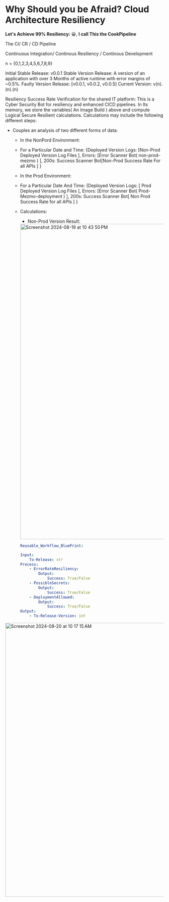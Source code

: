 # Why Should you be Afraid? Cloud Architecture Resiliency

**Let's Achieve 99% Resiliency:** 😀, **I call This the CookPipeline**

The CI/ CR / CD Pipeline

Continuous Integration/ Continous Resiliency / Continous Development 

n = {0,1,2,3,4,5,6,7,8,9}

Initial Stable Release: v0.0.1
Stable Version Release: A version of an application with over 3 Months of active runtime with error margins of ~0.5%.
Faulty Version Release: [v0.0.1, v0.0.2, v0.0.5]
Current Version: v(n).(n).(n)

Resiliency Success Rate Verification for the shared IT platform: 
This is a Cyber Security Bot for resiliency and enhanced CICD pipelines. In Its memory, we store the variables( An Image Build ) above and compute Logical Secure Resilient calculations. Calculations may include the following different steps: 

- Couples an analysis of two different forms of data:
    - In the NonPord Environment:
    - For a Particular Date and Time: {Deployed Version Logs: [Non-Prod Deployed Version Log Files ], Errors: [Error Scanner Bot( non-prod-mezmo ) ],  200s: Success Scanner Bot[Non-Prod Success Rate For all APIs ] }
    - In the Prod Environment:
    - For a Particular Date And Time: {Deployed Version Logs: [ Prod Deployed Version Log Files ], Errors: [Error Scanner Bot( Prod-Mezmo-deployment ) ], 200s: Success Scanner Bot[ Non Prod Success Rate for all APIs ] }
    - Calculations:
        - Non-Prod Version Result:
        <img width="999" alt="Screenshot 2024-08-19 at 10 43 50 PM" src="https://github.com/user-attachments/assets/8973e92e-5bef-439e-9299-6265f4528e13">

        ```yaml
        Reusable_Workflow_BluePrint: 
        
        Input:
        	To-Release: str 
        Process:
        	- ErrorRateResiliency:
        		Output: 
        			Success: True/False
        	- PossibleSecrets:
        		Output:
        			Success: True/False 
        	- DeploymentAllowed:
        		Output:
        			Success: True/False
        Output:
        	- To-Release-Version: int
        
        ```




<img width="868" alt="Screenshot 2024-08-20 at 10 17 15 AM" src="https://github.com/user-attachments/assets/d66beafe-0568-4af4-b6c7-62134d70e1c9">

        
